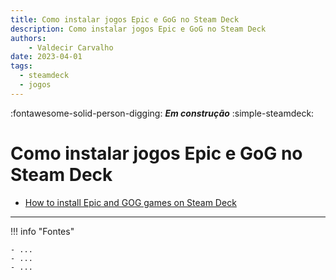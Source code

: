 ```yaml
---
title: Como instalar jogos Epic e GoG no Steam Deck 
description: Como instalar jogos Epic e GoG no Steam Deck 
authors:
    - Valdecir Carvalho
date: 2023-04-01
tags:
  - steamdeck
  - jogos
---
```


:fontawesome-solid-person-digging: **_Em construção_**
:simple-steamdeck:

# Como instalar jogos Epic e GoG no Steam Deck

- [How to install Epic and GOG games on Steam Deck](https://www.dexerto.com/tech/how-to-install-epic-games-on-steam-deck-1894333/)

----

!!! info "Fontes"

    - ...
    - ...
    - ...